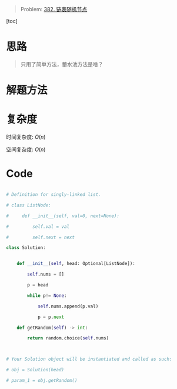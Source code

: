 > Problem: [382. 链表随机节点](https://leetcode.cn/problems/linked-list-random-node/description/)

[toc]

# 思路

> 只用了简单方法，蓄水池方法是啥？

# 解题方法

# 复杂度

时间复杂度: $O(n)$

空间复杂度: $O(n)$

# Code

```Python

# Definition for singly-linked list.

# class ListNode:

#     def __init__(self, val=0, next=None):

#         self.val = val

#         self.next = next

class Solution:


    def __init__(self, head: Optional[ListNode]):

        self.nums = []

        p = head

        while p!= None:

            self.nums.append(p.val)

            p = p.next

    def getRandom(self) -> int:

        return random.choice(self.nums)



# Your Solution object will be instantiated and called as such:

# obj = Solution(head)

# param_1 = obj.getRandom()

```
